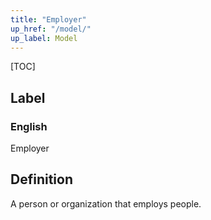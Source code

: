 ```yaml
---
title: "Employer"
up_href: "/model/"
up_label: Model
---
```


[TOC]

## Label

### English
Employer


## Definition
A person or organization that employs people. 


    
